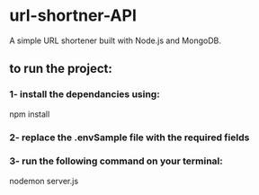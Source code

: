 # url-shortner-API

A simple URL shortener built with Node.js and MongoDB.

## to run the project:
### 1- install the dependancies using:

npm install

### 2- replace the .envSample file with the required fields

### 3- run the following command on your terminal:

nodemon server.js


